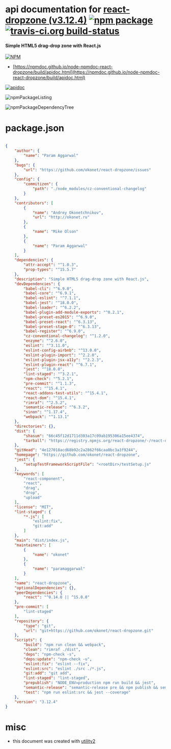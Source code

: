# api documentation for  [react-dropzone (v3.12.4)](https://github.com/okonet/react-dropzone)  [![npm package](https://img.shields.io/npm/v/npmdoc-react-dropzone.svg?style=flat-square)](https://www.npmjs.org/package/npmdoc-react-dropzone) [![travis-ci.org build-status](https://api.travis-ci.org/npmdoc/node-npmdoc-react-dropzone.svg)](https://travis-ci.org/npmdoc/node-npmdoc-react-dropzone)
#### Simple HTML5 drag-drop zone with React.js

[![NPM](https://nodei.co/npm/react-dropzone.png?downloads=true&downloadRank=true&stars=true)](https://www.npmjs.com/package/react-dropzone)

- [https://npmdoc.github.io/node-npmdoc-react-dropzone/build/apidoc.html](https://npmdoc.github.io/node-npmdoc-react-dropzone/build/apidoc.html)

[![apidoc](https://npmdoc.github.io/node-npmdoc-react-dropzone/build/screenCapture.buildCi.browser.%252Ftmp%252Fbuild%252Fapidoc.html.png)](https://npmdoc.github.io/node-npmdoc-react-dropzone/build/apidoc.html)

![npmPackageListing](https://npmdoc.github.io/node-npmdoc-react-dropzone/build/screenCapture.npmPackageListing.svg)

![npmPackageDependencyTree](https://npmdoc.github.io/node-npmdoc-react-dropzone/build/screenCapture.npmPackageDependencyTree.svg)



# package.json

```json

{
    "author": {
        "name": "Param Aggarwal"
    },
    "bugs": {
        "url": "https://github.com/okonet/react-dropzone/issues"
    },
    "config": {
        "commitizen": {
            "path": "./node_modules/cz-conventional-changelog"
        }
    },
    "contributors": [
        {
            "name": "Andrey Okonetchnikov",
            "url": "http://okonet.ru"
        },
        {
            "name": "Mike Olson"
        },
        {
            "name": "Param Aggarwal"
        }
    ],
    "dependencies": {
        "attr-accept": "^1.0.3",
        "prop-types": "^15.5.7"
    },
    "description": "Simple HTML5 drag-drop zone with React.js",
    "devDependencies": {
        "babel-cli": "^6.9.0",
        "babel-core": "^6.9.1",
        "babel-eslint": "^7.1.1",
        "babel-jest": "^18.0.0",
        "babel-loader": "^6.2.2",
        "babel-plugin-add-module-exports": "^0.2.1",
        "babel-preset-es2015": "^6.9.0",
        "babel-preset-react": "^6.3.13",
        "babel-preset-stage-0": "^6.3.13",
        "babel-register": "^6.9.0",
        "cz-conventional-changelog": "^1.2.0",
        "enzyme": "^2.6.0",
        "eslint": "^3.11.0",
        "eslint-config-airbnb": "^13.0.0",
        "eslint-plugin-import": "^2.2.0",
        "eslint-plugin-jsx-a11y": "^2.2.3",
        "eslint-plugin-react": "^6.7.1",
        "jest": "^18.0.0",
        "lint-staged": "^3.2.1",
        "npm-check": "^5.2.1",
        "pre-commit": "^1.1.3",
        "react": "^15.4.1",
        "react-addons-test-utils": "^15.4.1",
        "react-dom": "^15.4.1",
        "rimraf": "^2.5.2",
        "semantic-release": "^6.3.2",
        "sinon": "^1.17.4",
        "webpack": "^1.13.1"
    },
    "directories": {},
    "dist": {
        "shasum": "66c45f12d1711d303a17c09ab195306a15ee4374",
        "tarball": "https://registry.npmjs.org/react-dropzone/-/react-dropzone-3.12.4.tgz"
    },
    "gitHead": "4e127018acd68b92c2a2862f66caa0bc3a3f9244",
    "homepage": "https://github.com/okonet/react-dropzone",
    "jest": {
        "setupTestFrameworkScriptFile": "<rootDir>/testSetup.js"
    },
    "keywords": [
        "react-component",
        "react",
        "drag",
        "drop",
        "upload"
    ],
    "license": "MIT",
    "lint-staged": {
        "*.js": [
            "eslint:fix",
            "git:add"
        ]
    },
    "main": "dist/index.js",
    "maintainers": [
        {
            "name": "okonet"
        },
        {
            "name": "paramaggarwal"
        }
    ],
    "name": "react-dropzone",
    "optionalDependencies": {},
    "peerDependencies": {
        "react": "^0.14.0 || ^15.0.0"
    },
    "pre-commit": [
        "lint-staged"
    ],
    "repository": {
        "type": "git",
        "url": "git+https://github.com/okonet/react-dropzone.git"
    },
    "scripts": {
        "build": "npm run clean && webpack",
        "clean": "rimraf ./dist",
        "deps": "npm-check -s",
        "deps:update": "npm-check -u",
        "eslint:fix": "eslint --fix",
        "eslint:src": "eslint ./src ./*.js",
        "git:add": "git add",
        "lint-staged": "lint-staged",
        "prepublish": "NODE_ENV=production npm run build && jest",
        "semantic-release": "semantic-release pre && npm publish && semantic-release post",
        "test": "npm run eslint:src && jest --coverage"
    },
    "version": "3.12.4"
}
```



# misc
- this document was created with [utility2](https://github.com/kaizhu256/node-utility2)
